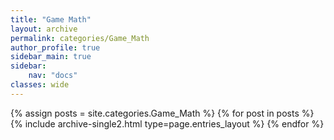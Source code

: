 ```yaml
---
title: "Game Math"
layout: archive
permalink: categories/Game_Math
author_profile: true
sidebar_main: true
sidebar:
    nav: "docs"
classes: wide
---
```


{% assign posts = site.categories.Game_Math %}
{% for post in posts %} {% include archive-single2.html type=page.entries_layout %} {% endfor %}